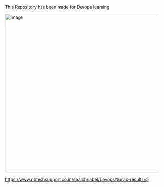 This Repository has been made for Devops learning

<img width="1143" height="518" alt="image" src="https://github.com/user-attachments/assets/b9266dfb-3a7b-424e-848d-33d57e2fecc2" />


https://www.nbtechsupport.co.in/search/label/Devops?&max-results=5
